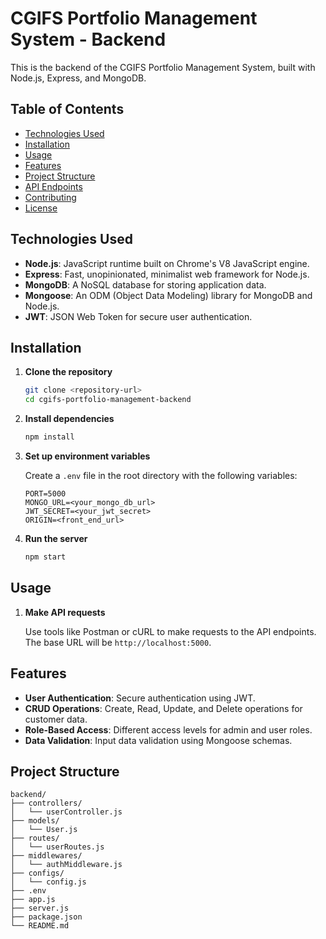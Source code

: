 # CGIFS Portfolio Management System - Backend

This is the backend of the CGIFS Portfolio Management System, built with Node.js, Express, and MongoDB.

## Table of Contents

- [Technologies Used](#technologies-used)
- [Installation](#installation)
- [Usage](#usage)
- [Features](#features)
- [Project Structure](#project-structure)
- [API Endpoints](#api-endpoints)
- [Contributing](#contributing)
- [License](#license)

## Technologies Used

- **Node.js**: JavaScript runtime built on Chrome's V8 JavaScript engine.
- **Express**: Fast, unopinionated, minimalist web framework for Node.js.
- **MongoDB**: A NoSQL database for storing application data.
- **Mongoose**: An ODM (Object Data Modeling) library for MongoDB and Node.js.
- **JWT**: JSON Web Token for secure user authentication.

## Installation

1. **Clone the repository**

    ```sh
    git clone <repository-url>
    cd cgifs-portfolio-management-backend
    ```

2. **Install dependencies**

    ```sh
    npm install
    ```

3. **Set up environment variables**

    Create a `.env` file in the root directory with the following variables:

    ```plaintext
    PORT=5000
    MONGO_URL=<your_mongo_db_url>
    JWT_SECRET=<your_jwt_secret>
    ORIGIN=<front_end_url>
    ```

4. **Run the server**

    ```sh
    npm start
    ```

## Usage

1. **Make API requests**

    Use tools like Postman or cURL to make requests to the API endpoints. The base URL will be `http://localhost:5000`.

## Features

- **User Authentication**: Secure authentication using JWT.
- **CRUD Operations**: Create, Read, Update, and Delete operations for customer data.
- **Role-Based Access**: Different access levels for admin and user roles.
- **Data Validation**: Input data validation using Mongoose schemas.

## Project Structure

```plaintext
backend/
├── controllers/
│   └── userController.js
├── models/
│   └── User.js
├── routes/
│   └── userRoutes.js
├── middlewares/
│   └── authMiddleware.js
├── configs/
│   └── config.js
├── .env
├── app.js
├── server.js
├── package.json
└── README.md
